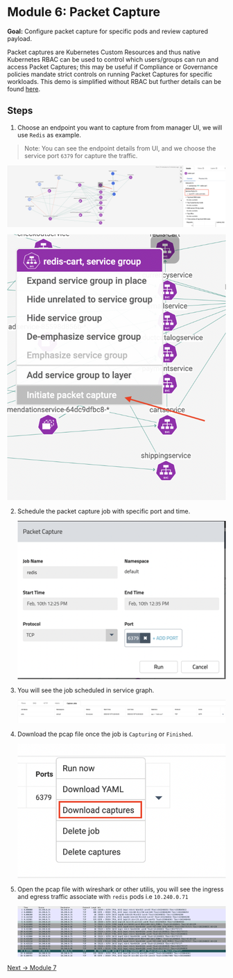 # Module 6: Packet Capture

**Goal:** Configure packet capture for specific pods and review captured payload.

Packet captures are Kubernetes Custom Resources and thus native Kubernetes RBAC can be used to control which users/groups can run and access Packet Captures; this may be useful if Compliance or Governance policies mandate strict controls on running Packet Captures for specific workloads. This demo is simplified without RBAC but further details can be found [here](https://docs.tigera.io/v3.10/visibility/packetcapture).


## Steps

1. Choose an endpoint you want to capture from from manager UI, we will use `Redis` as example.

  > Note: You can see the endpoint details from UI, and we choose the service port `6379` for capture the traffic.

   ![select endpoint](../img/select-ep.png)

   ![initial packet capture](../img/initiate-pc.png)


2. Schedule the packet capture job with specific port and time.

   ![schedule the job](../img/schedule-packet-capture-job.png)


3. You will see the job scheduled in service graph.


   ![schedule packet capture](../img/schedule-packet-capture.png)


4. Download the pcap file once the job is `Capturing` or `Finished`. 
   
   ![download packet capture](../img/download-packet-capture.png)
   

5. Open the pcap file with wireshark or other utilis, you will see the ingress and egress traffic associate with `redis` pods i.e `10.240.0.71`
   
   
    ![redis packet capture](../img/redis-pcap.png)




[Next -> Module 7](../calicocloud/anomaly-detection.md)

